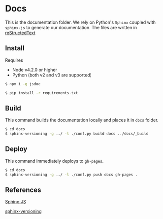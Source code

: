 # Docs

This is the documentation folder. We rely on Python's `Sphinx` coupled with `sphinx-js` to generate our documentation. The files are written in [reStructedText](http://docutils.sourceforge.net/rst.html)

## Install

Requires

- Node v4.2.0 or higher
- Python (both v2 and v3 are supported)

```sh
$ npm i -g jsdoc
```

```sh
$ pip install -r requirements.txt
```

## Build

This command builds the documentation locally and places it in `docs` folder.

```sh
$ cd docs
$ sphinx-versioning -g ../ -l ./conf.py build docs ../docs/_build
```

## Deploy

This command immediately deploys to `gh-pages`.

```sh
$ cd docs
$ sphinx-versioning -g ../ -l ./conf.py push docs gh-pages .
```
## References

[Sphinx-JS](https://github.com/erikrose/sphinx-js)

[sphinx-versioning](https://robpol86.github.io/sphinxcontrib-versioning/index.html)
